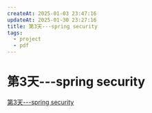 ```yaml
---
createAt: 2025-01-03 23:47:16
updateAt: 2025-01-30 23:27:16
title: 第3天---spring security
tags:
  - project
  - pdf
---
```


# 第3天---spring security

[第3天---spring security](/blog/project/基于vue+springboot的资产管理系统/第3天---spring%20security.pdf)
